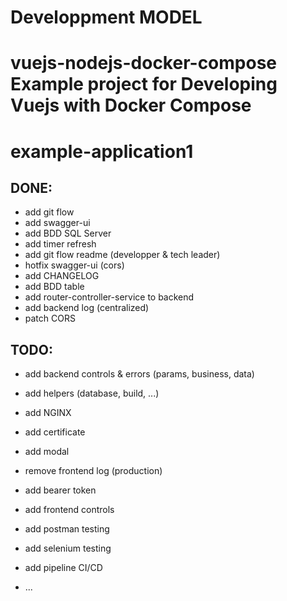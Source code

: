 # Developpment MODEL
# vuejs-nodejs-docker-compose Example project for Developing Vuejs with Docker Compose 
# example-application1

## DONE:
* add git flow
* add swagger-ui
* add BDD SQL Server
* add timer refresh
* add git flow readme (developper & tech leader)
* hotfix swagger-ui  (cors)
* add CHANGELOG
* add BDD table
* add router-controller-service to backend
* add backend log (centralized)
* patch CORS

## TODO:
* add backend controls & errors (params, business, data)

* add helpers (database, build, ...)
* add NGINX
* add certificate
* add modal
* remove frontend log (production)
* add bearer token
* add frontend controls
* add postman testing
* add selenium testing
* add pipeline CI/CD
* ...

